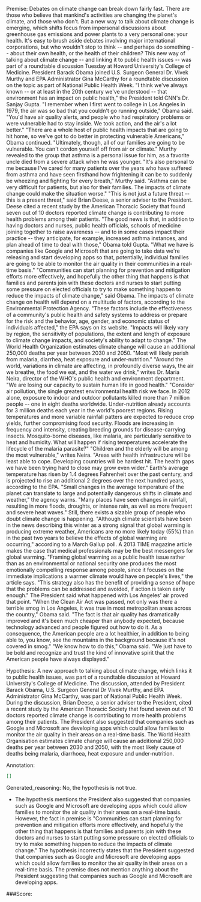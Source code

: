 
Premise:
Debates on climate change can break down fairly fast. There are those who believe that mankind's activities are changing the planet's climate, and those who don't. But a new way to talk about climate change is emerging, which shifts focus from impersonal discussions about greenhouse gas emissions and power plants to a very personal one: your health. It's easy to brush aside debates involving major international corporations, but who wouldn't stop to think -- and perhaps do something -- about their own health, or the health of their children? This new way of talking about climate change -- and linking it to public health issues -- was part of a roundtable discussion Tuesday at Howard University's College of Medicine. President Barack Obama joined U.S. Surgeon General Dr. Vivek Murthy and EPA Administrator Gina McCarthy for a roundtable discussion on the topic as part of National Public Health Week. "I think we've always known -- or at least in the 20th century we've understood -- that environment has an impact on public health," the President told CNN's Dr. Sanjay Gupta. "I remember when I first went to college in Los Angeles in 1979, the air was so bad that you couldn't go running outside," Obama said. "You'd have air quality alerts, and people who had respiratory problems or were vulnerable had to stay inside. We took action, and the air's a lot better." "There are a whole host of public health impacts that are going to hit home, so we've got to do better in protecting vulnerable Americans," Obama continued. "Ultimately, though, all of our families are going to be vulnerable. You can't cordon yourself off from air or climate." Murthy revealed to the group that asthma is a personal issue for him, as a favorite uncle died from a severe attack when he was younger. "It's also personal to me because I've cared for many patients over the years who have suffered from asthma and have seen firsthand how frightening it can be to suddenly be wheezing and fighting for every breath," Murthy said.  "Asthma can be very difficult for patients, but also for their families. The impacts of climate change could make the situation worse." "This is not just a future threat -- this is a present threat," said Brian Deese, a senior adviser to the President. Deese cited a recent study by the American Thoracic Society that found seven out of 10 doctors reported climate change is contributing to more health problems among their patients. "The good news is that, in addition to having doctors and nurses, public health officials, schools of medicine joining together to raise awareness -- and to in some cases impact their practice -- they anticipate, for example, increased asthma instances, and plan ahead of time to deal with those," Obama told Gupta. "What we have is companies like Google and Microsoft that are going to take data we're releasing and start developing apps so that, potentially, individual families are going to be able to monitor the air quality in their communities in a real-time basis." "Communities can start planning for prevention and mitigation efforts more effectively, and hopefully the other thing that happens is that families and parents join with these doctors and nurses to start putting some pressure on elected officials to try to make something happen to reduce the impacts of climate change," said Obama. The impacts of climate change on health will depend on a multitude of factors, according to the Environmental Protection Agency. "These factors include the effectiveness of a community's public health and safety systems to address or prepare for the risk and the behavior, age, gender, and economic status of individuals affected," the EPA says on its website. "Impacts will likely vary by region, the sensitivity of populations, the extent and length of exposure to climate change impacts, and society's ability to adapt to change." The World Health Organization estimates climate change will cause an additional 250,000 deaths per year between 2030 and 2050. "Most will likely perish from malaria, diarrhea, heat exposure and under-nutrition." "Around the world, variations in climate are affecting, in profoundly diverse ways, the air we breathe, the food we eat, and the water we drink," writes Dr. Maria Neira, director of the WHO's public health and environment department. "We are losing our capacity to sustain human life in good health." "Consider air pollution, the single greatest environmental health risk we face. In 2012 alone, exposure to indoor and outdoor pollutants killed more than 7 million people -- one in eight deaths worldwide. Under-nutrition already accounts for 3 million deaths each year in the world's poorest regions. Rising temperatures and more variable rainfall patters are expected to reduce crop yields, further compromising food security. Floods are increasing in frequency and intensity, creating breeding grounds for disease-carrying insects. Mosquito-borne diseases, like malaria, are particularly sensitive to heat and humidity. What will happen if rising temperatures accelerate the lifecycle of the malaria parasite?" "Children and the elderly will be among the most vulnerable," writes Neira. "Areas with health infrastructure will be least able to cope. Developing countries will be hardest hit. The health gaps we have been trying hard to close may grow even wider." Earth's average temperature has risen by 1.4 degrees Fahrenheit over the past century, and is projected to rise an additional 2 degrees over the next hundred years, according to the EPA. "Small changes in the average temperature of the planet can translate to large and potentially dangerous shifts in climate and weather," the agency warns. "Many places have seen changes in rainfall, resulting in more floods, droughts, or intense rain, as well as more frequent and severe heat waves." Still, there exists a sizable group of people who doubt climate change is happening. "Although climate scientists have been in the news describing this winter as a strong signal that global warming is producing extreme weather, Americans are no more likely today (55%) than in the past two years to believe the effects of global warming are occurring," according to a March Gallup poll. A 2013 TIME magazine article makes the case that medical professionals may be the best messengers for global warming. "Framing global warming as a public health issue rather than as an environmental or national security one produces the most emotionally compelling response among people, since it focuses on the immediate implications a warmer climate would have on people's lives," the article says. "This strategy also has the benefit of providing a sense of hope that the problems can be addressed and avoided, if action is taken early enough." The President said what happened with Los Angeles' air proved that point. "When the Clean Air Act was passed, not only was there a terrible smog in Los Angeles, it was true in most metropolitan areas across the country," Obama said. "The fact is that air quality has dramatically improved and it's been much cheaper than anybody expected, because technology advanced and people figured out how to do it. As a consequence, the American people are a lot healthier, in addition to being able to, you know, see the mountains in the background because it's not covered in smog." "We know how to do this," Obama said. "We just have to be bold and recognize and trust the kind of innovative spirit that the American people have always displayed."


Hypothesis:
A new approach to talking about climate change, which links it to public health issues, was part of a roundtable discussion at Howard University's College of Medicine. The discussion, attended by President Barack Obama, U.S. Surgeon General Dr Vivek Murthy, and EPA Administrator Gina McCarthy, was part of National Public Health Week. During the discussion, Brian Deese, a senior adviser to the President, cited a recent study by the American Thoracic Society that found seven out of 10 doctors reported climate change is contributing to more health problems among their patients. The President also suggested that companies such as Google and Microsoft are developing apps which could allow families to monitor the air quality in their areas on a real-time basis. The World Health Organisation estimates climate change will cause an additional 250,000 deaths per year between 2030 and 2050, with the most likely cause of deaths being malaria, diarrhoea, heat exposure and under-nutrition.

Annotation:
```json
[]
```

Generated_reasoning:
No, the hypothesis is not true. 
- The hypothesis mentions the President also suggested that companies such as Google and Microsoft are developing apps which could allow families to monitor the air quality in their areas on a real-time basis. However, the fact in premise is "Communities can start planning for prevention and mitigation efforts more effectively, and hopefully the other thing that happens is that families and parents join with these doctors and nurses to start putting some pressure on elected officials to try to make something happen to reduce the impacts of climate change." The hypothesis incorrectly states that the President suggested that companies such as Google and Microsoft are developing apps which could allow families to monitor the air quality in their areas on a real-time basis. The premise does not mention anything about the President suggesting that companies such as Google and Microsoft are developing apps.

###Score:
